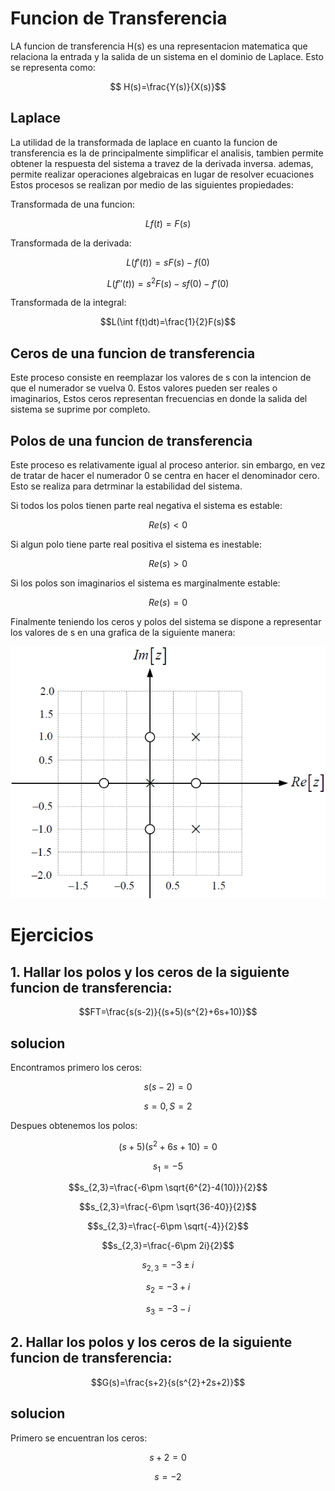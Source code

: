 # Funcion de Transferencia
LA funcion de transferencia H(s) es una representacion matematica que relaciona la entrada y la salida de un sistema en el dominio de Laplace. Esto se representa como:

$$ H(s)=\frac{Y(s)}{X(s)}$$

## Laplace
La utilidad de la transformada de laplace en cuanto la funcion de transferencia es la de principalmente simplificar el analisis, tambien permite obtener la respuesta del sistema a travez de la derivada inversa. ademas, permite realizar operaciones algebraicas en lugar de resolver ecuaciones
Estos procesos se realizan por medio de las siguientes propiedades:

Transformada de una funcion:


$$L{f(t)}=F(s)$$

Transformada de la derivada:

$$L(f'(t))=sF(s)-f(0)$$

$$L(f''(t))=s^{2}F(s)-sf(0)-f'(0)$$

Transformada de la integral:

$$L(\int f(t)dt)=\frac{1}{2}F(s)$$

## Ceros de una funcion de transferencia
Este proceso consiste en reemplazar los valores de s con la intencion de que el numerador se vuelva 0. Estos valores pueden ser reales o imaginarios, Estos ceros representan frecuencias en donde la salida del sistema se suprime por completo.
## Polos de una funcion de transferencia
Este proceso es relativamente igual al proceso anterior. sin embargo, en vez de tratar de hacer el numerador 0 se centra en hacer el denominador cero. Esto se realiza para detrminar la estabilidad del sistema.

Si todos los polos tienen parte real negativa el sistema es estable:

$$Re(s)<0$$

Si algun polo tiene parte real positiva el sistema es inestable:

$$Re(s)>0$$

Si los polos son imaginarios el sistema es marginalmente estable:

$$Re(s)=0$$

Finalmente teniendo los ceros y polos del sistema se dispone a representar los valores de s en una grafica de la siguiente manera:


![](3E2011TII_T2_LTID_diagrama2.png)

# Ejercicios

## 1. Hallar los polos y los ceros de la siguiente funcion de transferencia:

$$FT=\frac{s(s-2)}{(s+5)(s^{2}+6s+10)}$$

## solucion
Encontramos primero los ceros:

$$s(s-2)=0$$

$$s=0, S=2$$

Despues obtenemos los polos:

$$(s+5)(s^{2}+6s+10)=0$$

$$s_{1}=-5$$

$$s_{2,3}=\frac{-6\pm \sqrt{6^{2}-4(10)}}{2}$$

$$s_{2,3}=\frac{-6\pm \sqrt{36-40}}{2}$$

$$s_{2,3}=\frac{-6\pm \sqrt{-4}}{2}$$

$$s_{2,3}=\frac{-6\pm 2i}{2}$$

$$s_{2,3}=-3\pm i$$

$$s_{2}=-3+ i$$

$$s_{3}=-3- i$$

## 2. Hallar los polos y los ceros de la siguiente funcion de transferencia:

$$G(s)=\frac{s+2}{s(s^{2}+2s+2)}$$

## solucion
Primero se encuentran los ceros:

$$s+2=0$$

$$s=-2$$

